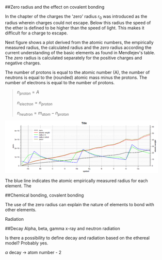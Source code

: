 ##Zero radius and the effect on covalent bonding

In the chapter of the charges the 'zero' radius $r_0$ was introduced as the radius wherein charges could not escape. Below this radius the speed of the ether is defined to be higher than the speed of light. This makes it difficult for a charge to escape.  

Next figure shows a plot derived from the atomic numbers, the empirically measured radius, the calculated radius and the $zero$ radius according the current understanding of the basic elements as found in Mendlejev's table. The $zero$ radius is calculated separately for the positive charges and negative charges. 

The number of protons  is equal to the atomic number (A), the number of neutrons is equal to the (rounded) atomic mass minus the protons. The  number of electrons is equal to the number of protons.

> $n_{proton} = A$
>
> $n_{electron} = n_{proton}$
>
> $n_{neutron} = m_{atom}-n_{proton}$

![radius](.\images\radius_vs_zero.png)

The blue line indicates the atomic empirically measured radius for each element. The 


##Chemical bonding, covalent bonding

The use of the zero radius can explain the nature of elements to bond with other elements.


Radiation

##Decay Alpha, beta, gamma x-ray and neutron radiation

Is there a possibility to define decay and radiation based on the ethereal model? Probably yes.

$\alpha$ decay -> atom number - 2



